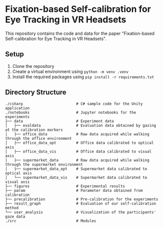 # Fixation-based Self-calibration for Eye Tracking in VR Headsets
This repository contains the code and data for the paper "Fixation-based Self-calibration for Eye Tracking in VR Headsets".

## Setup
1. Clone the repository
2. Create a virtual environment using `python -m venv .venv`
3. Install the required packages using `pip install -r requirements.txt`

## Directory Structure
```text
./csharp                        # C# sample code for the Unity application
./notebooks                     # Jupyter notebooks for the experiments
├── data                        # Experiment data
│   ├── evaldata                # Evaluation data obtained by gazing at the calibration markers
│   ├── office_data             # Raw data acquired while walking through the office environment
│   ├── office_data_opt         # Office data calibrated to optical axis
│   ├── office_data_vis         # Office data calibrated to visual axis
│   ├── supermarket_data        # Raw data acquired while walking through the supermarket environment
│   ├── supermarket_data_opt    # Supermarket data calibrated to optical axis
│   └── supermarket_data_vis    # Supermarket data calibrated to visual axis
├── figures                     # Experimental results
├── param                       # Parameter data obtained from calibration
├── precalibration              # Pre-calibration for the experiments
├── result_graph                # Evaluation of our self-calibration method
└── user_analysis               # Visualization of the participants' gaze data
./src                           # Modules
```